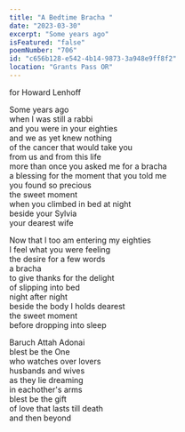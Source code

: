 ```yaml
---
title: "A Bedtime Bracha "
date: "2023-03-30"
excerpt: "Some years ago"
isFeatured: "false"
poemNumber: "706"
id: "c656b128-e542-4b14-9873-3a948e9ff8f2"
location: "Grants Pass OR"
---
```


for Howard Lenhoff

Some years ago  
when I was still a rabbi  
and you were in your eighties  
and we as yet knew nothing  
of the cancer that would take you  
from us and from this life  
more than once you asked me for a bracha  
a blessing for the moment that you told me  
you found so precious  
the sweet moment  
when you climbed in bed at night  
beside your Sylvia  
your dearest wife

Now that I too am entering my eighties  
I feel what you were feeling  
the desire for a few words  
a bracha  
to give thanks for the delight  
of slipping into bed  
night after night  
beside the body I holds dearest  
the sweet moment  
before dropping into sleep

Baruch Attah Adonai  
blest be the One  
who watches over lovers  
husbands and wives  
as they lie dreaming  
in eachother's arms  
blest be the gift  
of love that lasts till death  
and then beyond
